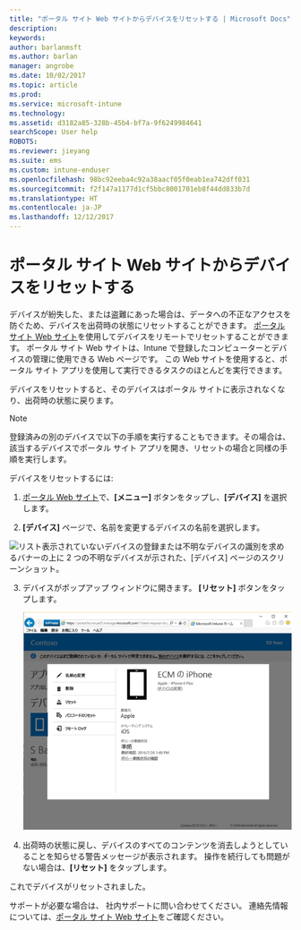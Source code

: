 ```yaml
---
title: "ポータル サイト Web サイトからデバイスをリセットする | Microsoft Docs"
description: 
keywords: 
author: barlanmsft
ms.author: barlan
manager: angrobe
ms.date: 10/02/2017
ms.topic: article
ms.prod: 
ms.service: microsoft-intune
ms.technology: 
ms.assetid: d3182a85-328b-45b4-bf7a-9f6249984641
searchScope: User help
ROBOTS: 
ms.reviewer: jieyang
ms.suite: ems
ms.custom: intune-enduser
ms.openlocfilehash: 98bc92eeba4c92a38aacf05f0eab1ea742dff031
ms.sourcegitcommit: f2f147a1177d1cf5bbc8001701eb8f44dd833b7d
ms.translationtype: HT
ms.contentlocale: ja-JP
ms.lasthandoff: 12/12/2017
---
```

# <a name="reset-your-device-from-the-company-portal-website"></a>ポータル サイト Web サイトからデバイスをリセットする

デバイスが紛失した、または盗難にあった場合は、データへの不正なアクセスを防ぐため、デバイスを出荷時の状態にリセットすることができます。 [ポータル サイト Web サイト](https://portal.manage.microsoft.com#HelpDeskDialog)を使用してデバイスをリモートでリセットすることができます。 ポータル サイト Web サイトは、Intune で登録したコンピューターとデバイスの管理に使用できる Web ページです。 この Web サイトを使用すると、ポータル サイト アプリを使用して実行できるタスクのほとんどを実行できます。

デバイスをリセットすると、そのデバイスはポータル サイトに表示されなくなり、出荷時の状態に戻ります。

> [!Note]
> 登録済みの別のデバイスで以下の手順を実行することもできます。その場合は、該当するデバイスでポータル サイト アプリを開き、リセットの場合と同様の手順を実行します。 

デバイスをリセットするには:

1.  [ポータル Web サイト](https://portal.manage.microsoft.com#HelpDeskDialog)で、__[メニュー]__ ボタンをタップし、__[デバイス]__ を選択します。

2. __[デバイス]__ ページで、名前を変更するデバイスの名前を選択します。

  ![リスト表示されていないデバイスの登録または不明なデバイスの識別を求めるバナーの上に 2 つの不明なデバイスが示された、[デバイス] ページのスクリーンショット。](./media/macOS_enroll_002_tap_here_banner.png)

3.  デバイスがポップアップ ウィンドウに開きます。 **[リセット]** ボタンをタップします。

    ![[名前の変更]、[削除]、[デバイスのリセット]、[パスコードのリセット]、[リモート ロック] を含む、ポータル Web サイト上の選択されたデバイスに対するすべてのオプション。 ](./media/iwp-screen-with-all-options.png)

4.  出荷時の状態に戻し、デバイスのすべてのコンテンツを消去しようとしていることを知らせる警告メッセージが表示されます。 操作を続行しても問題がない場合は、**[リセット]** をタップします。

これでデバイスがリセットされました。

サポートが必要な場合は、 社内サポートに問い合わせてください。 連絡先情報については、[ポータル サイト Web サイト](https://portal.manage.microsoft.com#HelpDeskDialog)をご確認ください。
